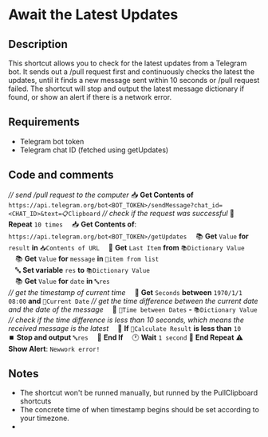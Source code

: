 # Await the Latest Updates
## Description
This shortcut allows you to check for the latest updates from a Telegram bot. It sends out a /pull request first and continuously checks the latest the updates, until it finds a new message sent within 10 seconds or /pull request failed. The shortcut will stop and output the latest message dictionary if found, or show an alert if there is a network error.
## Requirements
- Telegram bot token
- Telegram chat ID (fetched using getUpdates)
## Code and comments
*// send /pull request to the computer*
📥 **Get Contents of** `https://api.telegram.org/bot<BOT_TOKEN>/sendMessage?chat_id=<CHAT_ID>&text=📋Clipboard` 
*// check if the request was successful* 
🔄 **Repeat** `10 times`
&emsp;📥 **Get Contents of**: `https://api.telegram.org/bot<BOT_TOKEN>/getUpdates`
&emsp;📚 **Get** `Value` **for** `result` **in** `📥Contents of URL`
&emsp;📜 **Get** `Last Item` **from** `📚Dictionary Value`  
&emsp;📚 **Get** `Value` **for** `message` **in** `📜item from list`  
&emsp;🔤 **Set variable** `res` **to** `📚Dictionary Value`  
&emsp;📚 **Get** `Value` **for** `date` **in** `🔤res`  
*// get the timestamp of current time*
&emsp;📅 **Get** `Seconds` **between** `1970/1/1 08:00` **and** `📅Current Date`
*// get the time difference between the current date and the date of the message*
&emsp;🧮 `📅Time between Dates` **-** `📚Dictionary Value`
*// check if the time difference is less than 10 seconds, which means the received message is the latest*
&emsp;🔀 **If** `🧮Calculate Result` **is less than** `10`
&emsp;&emsp;⏹️ **Stop and output** `🔤res`
&emsp;🔀 **End If**
&emsp;🕐 **Wait** `1 second`
🔀 **End Repeat**
⚠️ **Show Alert**: `Newwork error!`  

## Notes
- The shortcut won't be runned manually, but runned by the PullClipboard shortcuts
- The concrete time of when timestamp begins should be set according to your timezone.
- 

